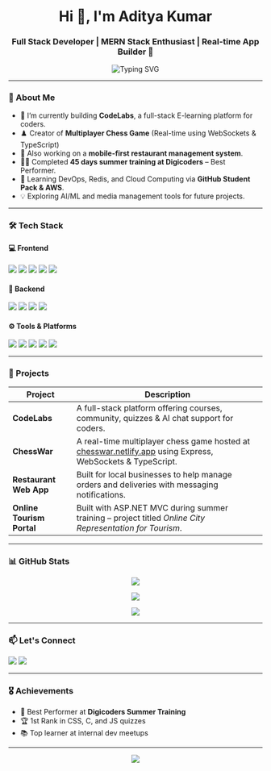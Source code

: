 <h1 align="center">Hi 👋, I'm Aditya Kumar</h1>
<h3 align="center">Full Stack Developer | MERN Stack Enthusiast | Real-time App Builder 🚀</h3>

<p align="center">
  <img src="https://readme-typing-svg.demolab.com?font=Fira+Code&size=22&pause=1000&center=true&vCenter=true&width=435&lines=Full+Stack+Web+Developer;MERN+Stack+Specialist;Real-time+App+Builder;E-learning+Platform+Architect" alt="Typing SVG" />
</p>

---

### 🧠 About Me

- 🔭 I’m currently building **CodeLabs**, a full-stack E-learning platform for coders.
- ♟️ Creator of **Multiplayer Chess Game** (Real-time using WebSockets & TypeScript)
- 📱 Also working on a **mobile-first restaurant management system**.
- 🧑‍💼 Completed **45 days summer training at Digicoders** – Best Performer.
- 🌱 Learning DevOps, Redis, and Cloud Computing via **GitHub Student Pack & AWS**.
- 💡 Exploring AI/ML and media management tools for future projects.

---

### 🛠 Tech Stack

#### 💻 Frontend
<p>
  <img src="https://img.shields.io/badge/React-61DAFB?style=flat&logo=react&logoColor=black" />
  <img src="https://img.shields.io/badge/Next.js-000000?style=flat&logo=nextdotjs&logoColor=white" />
  <img src="https://img.shields.io/badge/Tailwind_CSS-38B2AC?style=flat&logo=tailwind-css&logoColor=white" />
  <img src="https://img.shields.io/badge/HTML5-E34F26?style=flat&logo=html5&logoColor=white" />
  <img src="https://img.shields.io/badge/CSS3-1572B6?style=flat&logo=css3&logoColor=white" />
</p>

#### 🧰 Backend
<p>
  <img src="https://img.shields.io/badge/Node.js-339933?style=flat&logo=node.js&logoColor=white" />
  <img src="https://img.shields.io/badge/Express.js-000000?style=flat&logo=express&logoColor=white" />
  <img src="https://img.shields.io/badge/MongoDB-47A248?style=flat&logo=mongodb&logoColor=white" />
  <img src="https://img.shields.io/badge/REST_API-FF6F00?style=flat&logo=api&logoColor=white" />
</p>

#### ⚙️ Tools & Platforms
<p>
  <img src="https://img.shields.io/badge/Git-F05032?style=flat&logo=git&logoColor=white" />
  <img src="https://img.shields.io/badge/GitHub-181717?style=flat&logo=github&logoColor=white" />
  <img src="https://img.shields.io/badge/Postman-FF6C37?style=flat&logo=postman&logoColor=white" />
  <img src="https://img.shields.io/badge/VS_Code-007ACC?style=flat&logo=visual-studio-code&logoColor=white" />
  <img src="https://img.shields.io/badge/Cloudinary-3448C5?style=flat&logo=cloudinary&logoColor=white" />
</p>

---

### 💼 Projects

| Project | Description |
|--------|-------------|
| **CodeLabs** | A full-stack platform offering courses, community, quizzes & AI chat support for coders. |
| **ChessWar** | A real-time multiplayer chess game hosted at [chesswar.netlify.app](https://chesswar.netlify.app) using Express, WebSockets & TypeScript. |
| **Restaurant Web App** | Built for local businesses to help manage orders and deliveries with messaging notifications. |
| **Online Tourism Portal** | Built with ASP.NET MVC during summer training – project titled *Online City Representation for Tourism*. |

---

### 📊 GitHub Stats

<p align="center">
  <img src="https://github-readme-stats.vercel.app/api?username=adityakumar841208&show_icons=true&theme=tokyonight" />
</p>

<p align="center">
  <img src="https://github-readme-streak-stats.herokuapp.com/?user=adityakumar841208&theme=tokyonight" />
</p>

<p align="center">
  <img src="https://github-readme-stats.vercel.app/api/top-langs/?username=adityakumar841208&layout=compact&theme=tokyonight" />
</p>

---

### 📫 Let's Connect

<p>
  <a href="https://github.com/adityakumar841208"><img src="https://img.shields.io/badge/GitHub-%23181717.svg?&style=flat&logo=github&logoColor=white" /></a>
  <a href="https://www.linkedin.com/in/aditya246/"><img src="https://img.shields.io/badge/LinkedIn-%230077B5.svg?&style=flat&logo=linkedin&logoColor=white" /></a>
</p>

---

### 🎖 Achievements

- 🥇 Best Performer at **Digicoders Summer Training**
- 🏆 1st Rank in CSS, C, and JS quizzes
- 📚 Top learner at internal dev meetups

---

<p align="center">
  <img src="https://capsule-render.vercel.app/api?type=waving&color=gradient&height=100&section=footer" />
</p>
